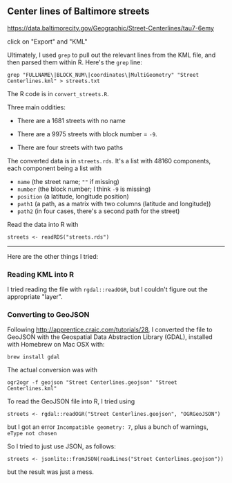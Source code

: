 ## Center lines of Baltimore streets

<https://data.baltimorecity.gov/Geographic/Street-Centerlines/tau7-6emy>

click on "Export" and "KML"

Ultimately, I used `grep` to pull out the relevant lines from the
KML file, and then parsed them within R. Here's the `grep` line:

    grep "FULLNAME\|BLOCK_NUM\|coordinates\|MultiGeometry" "Street Centerlines.kml" > streets.txt

The R code is in `convert_streets.R`.

Three main oddities:

 - There are a 1681 streets with no name

 - There are a 9975 streets with block number = `-9`.

 - There are four streets with two paths

The converted data is in `streets.rds`. It's a list with 48160
components, each component being a list with

 - `name` (the street name; `""` if missing)
 - `number` (the block number; I think `-9` is missing)
 - `position` (a latitude, longitude position)
 - `path1` (a path, as a matrix with two columns (latitude and
   longitude))
 - `path2` (in four cases, there's a second path for the street)

Read the data into R with

    streets <- readRDS("streets.rds")

---

Here are the other things I tried:


### Reading KML into R

I tried reading the file with `rgdal::readOGR`, but I couldn't figure
out the appropriate "layer".

### Converting to GeoJSON

Following <http://apprentice.craic.com/tutorials/28>, I converted the
file to GeoJSON with the Geospatial Data Abstraction Library (GDAL),
installed with Homebrew on Mac OSX with:

    brew install gdal

The actual conversion was with

    ogr2ogr -f geojson "Street Centerlines.geojson" "Street Centerlines.kml"

To read the GeoJSON file into R, I tried using

    streets <- rgdal::readOGR("Street Centerlines.geojson", "OGRGeoJSON")

but I got an error `Incompatible geometry: 7`, plus a bunch of
warnings, `eType not chosen`

So I tried to just use JSON, as follows:

    streets <- jsonlite::fromJSON(readLines("Street Centerlines.geojson"))

but the result was just a mess.
